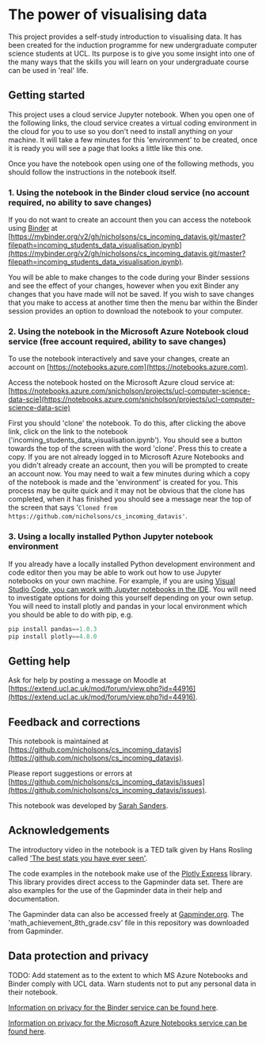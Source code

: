 # The power of visualising data
This project provides a self-study introduction to visualising data. It has been created for the induction programme for new undergraduate computer science students at UCL. Its purpose is to give you some insight into one of the many ways that the skills you will learn on your undergraduate course can be used in 'real' life.

## Getting started
This project uses a cloud service Jupyter notebook. When you open one of the following links, the cloud service creates a virtual coding environment in the cloud for you to use so you don't need to install anything on your machine. It will take a few minutes for this 'environment' to be created, once it is ready you will see a page that looks a little like this one.

Once you have the notebook open using one of the following methods, you should follow the instructions in the notebook itself.

### 1. Using the notebook in the Binder cloud service (no account required, no ability to save changes)
If you do not want to create an account then you can access the notebook using [Binder](https://mybinder.org) at [https://mybinder.org/v2/gh/nicholsons/cs_incoming_datavis.git/master?filepath=incoming_students_data_visualisation.ipynb](https://mybinder.org/v2/gh/nicholsons/cs_incoming_datavis.git/master?filepath=incoming_students_data_visualisation.ipynb).  

You will be able to make changes to the code during your Binder sessions and see the effect of your changes, however when you exit Binder any changes that you have made will not be saved. If you wish to save changes that you make to access at another time then the menu bar within the Binder session provides an option to download the notebook to your computer.

### 2. Using the notebook in the Microsoft Azure Notebook cloud service (free account required, ability to save changes)
To use the notebook interactively and save your changes, create an account on [https://notebooks.azure.com](https://notebooks.azure.com). 

Access the notebook hosted on the Microsoft Azure cloud service at:
[https://notebooks.azure.com/snicholson/projects/ucl-computer-science-data-scie](https://notebooks.azure.com/snicholson/projects/ucl-computer-science-data-scie)

First you should 'clone' the notebook. To do this, after clicking the above link, click on the link to the notebook ('incoming_students_data_visualisation.ipynb'). You should see a button towards the top of the screen with the word 'clone'. Press this to create a copy. If you are not already logged in to Microsoft Azure Notebooks and you didn't already create an account, then you will be prompted to create an account now. You may need to wait a few minutes during which a copy of the notebook is made and the 'environment' is created for you. This process may be quite quick and it may not be obvious that the clone has completed, when it has finished you should see a message near the top of the screen that says '```Cloned from https://github.com/nicholsons/cs_incoming_datavis'```.

### 3. Using a locally installed Python Jupyter notebook environment
If you already have a locally installed Python development environment and code editor then you may be able to work out how to use Jupyter notebooks on your own machine. For example, if you are using [Visual Studio Code, you can work with Jupyter notebooks in the IDE](https://code.visualstudio.com/docs/python/jupyter-support). 
You will need to investigate options for doing this yourself depending on your own setup. 
You will need to install plotly and pandas in your local environment which you should be able to do with pip, e.g. 
```python
pip install pandas==1.0.3
pip install plotly==4.8.0
```

## Getting help
Ask for help by posting a message on Moodle at [https://extend.ucl.ac.uk/mod/forum/view.php?id=44916](https://extend.ucl.ac.uk/mod/forum/view.php?id=44916).

## Feedback and corrections
This notebook is maintained at [https://github.com/nicholsons/cs_incoming_datavis](https://github.com/nicholsons/cs_incoming_datavis). 

Please report suggestions or errors at [https://github.com/nicholsons/cs_incoming_datavis/issues](https://github.com/nicholsons/cs_incoming_datavis/issues).

This notebook was developed by [Sarah Sanders](mailto:sarah.sanders@ucl.ac.uk).

## Acknowledgements
The introductory video in the notebook is a TED talk given by Hans Rosling called ['The best stats you have ever seen'](https://www.ted.com/talks/hans_rosling_the_best_stats_you_ve_ever_seen?utm_campaign=tedspread&utm_medium=referral&utm_source=tedcomshare).

The code examples in the notebook make use of the [Plotly Express](https://plotly.com/python/plotly-express/) library. This library provides direct access to the Gapminder data set. There are also examples for the use of the Gapminder data in their help and documentation.

The Gapminder data can also be accessed freely at [Gapminder.org](https://www.gapminder.org/data/). The 'math_achievement_8th_grade.csv' file in this repository was downloaded from Gapminder.

## Data protection and privacy
TODO: Add statement as to the extent to which MS Azure Notebooks and Binder comply with UCL data. Warn students not to put any personal data in their notebook.

[Information on privacy for the Binder service can be found here](https://mybinder.readthedocs.io/en/latest/faq.html).

[Information on privacy for the Microsoft Azure Notebooks service can be found here](https://privacy.microsoft.com/en-gb/privacystatement).
